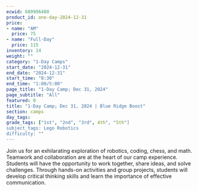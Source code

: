 ```yaml
---
ecwid: 680906480
product_id: one-day-2024-12-31
price:
- name: "AM"
  price: 75
- name: "Full-Day"
  price: 115
inventory: 14
weight: ""
category: "1-Day Camps"
start_date: "2024-12-31"
end_date: "2024-12-31"
start_time: "8:30"
end_time: "1:00/5:00"
page_title: "1-Day Camp; Dec 31, 2024"
page_subtitle: "All"
featured: 0
title: "1-Day Camp; Dec 31, 2024 | Blue Ridge Boost"
section: camps
day_tags: 
grade_tags: ["1st", "2nd", "3rd", 4th", "5th"]
subject_tags: Lego Robotics
difficulty: ""
---
```

Join us for an exhilarating exploration of robotics, coding, chess, and math. Teamwork and collaboration are at the heart of our camp experience. Students will have the opportunity to work together, share ideas, and solve challenges. Through hands-on activities and group projects, students will develop critical thinking skills and learn the importance of effective communication.
